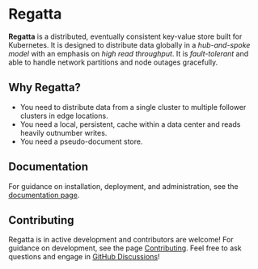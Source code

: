 # Regatta

**Regatta** is a distributed, eventually consistent key-value store built for Kubernetes.
It is designed to distribute data globally in a *hub-and-spoke model* with an emphasis on *high read throughput*.
It is *fault-tolerant* and able to handle network partitions and node outages gracefully.

## Why Regatta?

* You need to distribute data from a single cluster to multiple follower clusters in edge locations.
* You need a local, persistent, cache within a data center and reads heavily outnumber writes.
* You need a pseudo-document store.

## Documentation

For guidance on installation, deployment, and administration,
see the [documentation page](https://shiny-invention-a2acc4a1.pages.github.io).

## Contributing

Regatta is in active development and contributors are welcome! For guidance on development, see the page
[Contributing](https://shiny-invention-a2acc4a1.pages.github.io/contributing).
Feel free to ask questions and engage in [GitHub Discussions](https://github.com/jamf/regatta/discussions)!

